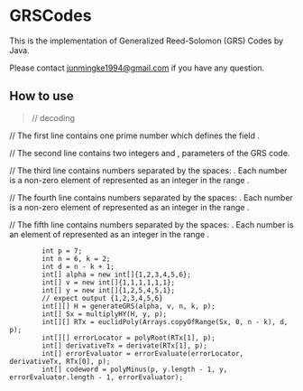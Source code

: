 # GRSCodes

This is the implementation of Generalized Reed-Solomon (GRS) Codes by Java.

Please contact junmingke1994@gmail.com if you have any question.

## How to use

> // decoding

// The first line contains one prime number  which defines the field .

// The second line contains two integers  and , parameters of the GRS code.

// The third line contains  numbers separated by the spaces: . Each number is a non-zero element of  represented as an integer in the range .

// The fourth line contains  numbers separated by the spaces: . Each number is a non-zero element of  represented as an integer in the range .

// The fifth line contains  numbers separated by the spaces: . Each number is an element of  represented as an integer in the range .

```
        int p = 7;
        int n = 6, k = 2;
        int d = n - k + 1;
        int[] alpha = new int[]{1,2,3,4,5,6};
        int[] v = new int[]{1,1,1,1,1,1};
        int[] y = new int[]{1,2,5,4,5,1};
        // expect output {1,2,3,4,5,6}
        int[][] H = generateGRS(alpha, v, n, k, p);
        int[] Sx = multiplyHY(H, y, p);
        int[][] RTx = euclidPoly(Arrays.copyOfRange(Sx, 0, n - k), d, p);
        int[][] errorLocator = polyRoot(RTx[1], p);
        int[] derivativeTx = derivate(RTx[1], p);
        int[] errorEvaluator = errorEvaluate(errorLocator, derivativeTx, RTx[0], p);
        int[] codeword = polyMinus(p, y.length - 1, y, errorEvaluator.length - 1, errorEvaluator);
```
